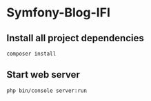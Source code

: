 # Symfony-Blog-IFI

## Install all project dependencies  

`composer install`

## Start web server 

``php bin/console server:run``
